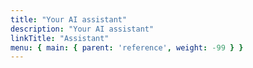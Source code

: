 ```yaml
---
title: "Your AI assistant"
description: "Your AI assistant"
linkTitle: "Assistant"  
menu: { main: { parent: 'reference', weight: -99 } }
---
```

